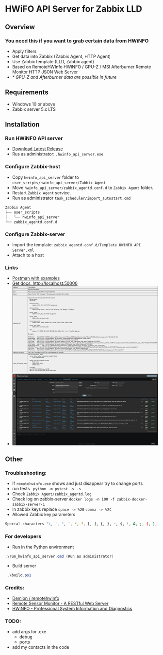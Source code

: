 # HWiFO API Server for Zabbix LLD

## Overview

### You need this if you want to grab certain data from HWiNFO

- Apply filters
- Get data into Zabbix (Zabbix Agent, HTTP Agent)
- Use Zabbix template (LLD, Zabbix agent)
- Based on RemoteHWInfo HWiNFO / GPU-Z / MSI Afterburner Remote Monitor HTTP JSON Web Server
- _* GPU-Z and Afterburner data are possible in future_

## Requirements

- Windows 10 or above
- Zabbix server 5.x LTS

## Installation

### Run HWiNFO API server

- [Download Latest Release](https://github.com/anklav24/remotehwinfo-zabbix-integration/releases/latest/download/hwinfo_api_server.zip)
- Rus as administrator: `.hwinfo_api_server.exe`

### Configure Zabbix-host

- Copy `hwinfo_api_server` folder to `user_scripts/hwinfo_api_server/Zabbix Agent`
- Move `hwinfo_api_server/zabbix_agentd.conf.d` to `Zabbix Agent` folder.
- Restart `Zabbix Agent` service.
- Run as administrator `task_scheduler/import_autostart.cmd`

```
Zabbix Agent
├── user_scripts
│   └── hwinfo_api_server
└── zabbix_agentd.conf.d
```

### Configure Zabbix-server

- Import the template: `zabbix_agentd.conf.d/Template HWiNFO API Server.xml`
- Attach to a host

### Links

- [Postman with examples](https://www.postman.com/martian-trinity-608894/workspace/postman-examples-public/request/14292201-2ee88739-c654-47c0-99f3-e738500304a8)
- [Get docs: http://localhost:50000](http://localhost:50000)
  ![](docs/docs.png)
- ![](docs/zabbix_discovery.png)

## Other

### Troubleshooting:

- If `remotehwinfo.exe` shows and just disappear try to change ports
- run tests ` python -m pytest -v -s`
- Check `Zabbix Agent/zabbix_agentd.log`
- Check log on zabbix-server `docker logs -n 100 -f zabbix-docker-zabbix-server-1`
- In zabbix keys replace `space -> %20` `comma -> %2C`
- Allowed Zabbix key parameters

```bash
Special characters "\, ', ", `, *, ?, [, ], {, }, ~, $, !, &, ;, (, ), <, >, |, #, @, 0x0a" are not allowed in the parameters.
```

### For developers

- Run in the Python environment

```powershell or cmd
.\run_hwinfo_api_server.cmd (Run as administrator)
```

- Build server

```powershell or cmd
 .\build.ps1
```

### Credits:

- [Demion / remotehwinfo](https://github.com/Demion/remotehwinfo)
- [Remote Sensor Monitor - A RESTful Web Server](https://www.hwinfo.com/forum/threads/introducing-remote-sensor-monitor-a-restful-web-server.1025/)
- [HWiNFO - Professional System Information and Diagnostics](https://www.hwinfo.com/)

### TODO:

- add args for .exe
    - debug
    - ports
- add my contacts in the code
